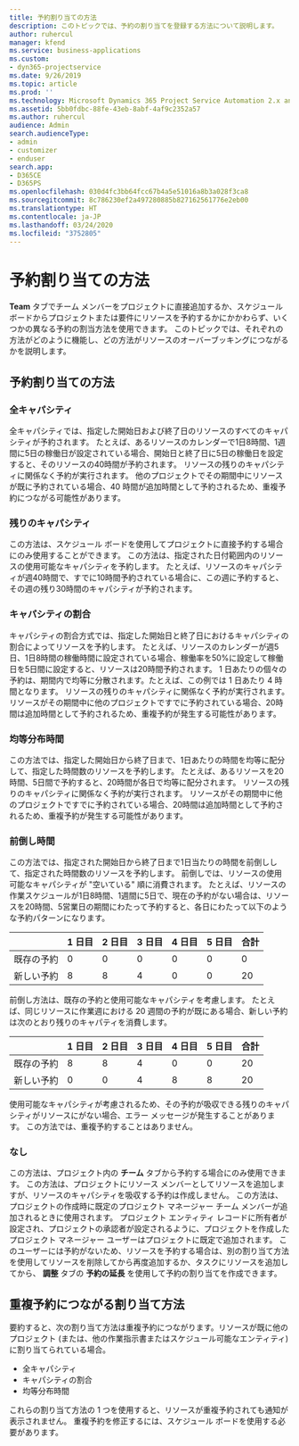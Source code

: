 ```yaml
---
title: 予約割り当ての方法
description: このトピックでは、予約の割り当てを登録する方法について説明します。
author: ruhercul
manager: kfend
ms.service: business-applications
ms.custom:
- dyn365-projectservice
ms.date: 9/26/2019
ms.topic: article
ms.prod: ''
ms.technology: Microsoft Dynamics 365 Project Service Automation 2.x and 3.x
ms.assetid: 5bb0fdbc-88fe-43eb-8abf-4af9c2352a57
ms.author: ruhercul
audience: Admin
search.audienceType:
- admin
- customizer
- enduser
search.app:
- D365CE
- D365PS
ms.openlocfilehash: 030d4fc3bb64fcc67b4a5e51016a8b3a028f3ca8
ms.sourcegitcommit: 8c786230ef2a497280885b827162561776e2eb00
ms.translationtype: HT
ms.contentlocale: ja-JP
ms.lasthandoff: 03/24/2020
ms.locfileid: "3752805"
---
```

# <a name="booking-allocation-methods"></a>予約割り当ての方法

**Team** タブでチーム メンバーをプロジェクトに直接追加するか、スケジュール ボードからプロジェクトまたは要件にリソースを予約するかにかかわらず、いくつかの異なる予約の割当方法を使用できます。 このトピックでは、それぞれの方法がどのように機能し、どの方法がリソースのオーバーブッキングにつながるかを説明します。

## <a name="booking-allocation-methods"></a>予約割り当ての方法

### <a name="full-capacity"></a>全キャパシティ 
全キャパシティでは、指定した開始日および終了日のリソースのすべてのキャパシティが予約されます。 たとえば、あるリソースのカレンダーで1日8時間、1週間に5日の稼働日が設定されている場合、開始日と終了日に5日の稼働日を設定すると、そのリソースの40時間が予約されます。 リソースの残りのキャパシティに関係なく予約が実行されます。 他のプロジェクトでその期間中にリソースが既に予約されている場合、40 時間が追加時間として予約されるため、重複予約につながる可能性があります。

### <a name="remaining-capacity"></a>残りのキャパシティ
この方法は、スケジュール ボードを使用してプロジェクトに直接予約する場合にのみ使用することができます。 この方法は、指定された日付範囲内のリソースの使用可能なキャパシティを予約します。 たとえば、リソースのキャパシティが週40時間で、すでに10時間予約されている場合に、この週に予約すると、その週の残り30時間のキャパシティが予約されます。

### <a name="percentage-capacity"></a>キャパシティの割合
キャパシティの割合方式では、指定した開始日と終了日におけるキャパシティの割合によってリソースを予約します。 たとえば、リソースのカレンダーが週5日、1日8時間の稼働時間に設定されている場合、稼働率を50%に設定して稼働日を5日間に設定すると、リソースは20時間予約されます。 1 日あたりの個々の予約は、期間内で均等に分散されます。たとえば、この例では 1 日あたり 4 時間となります。 リソースの残りのキャパシティに関係なく予約が実行されます。 リソースがその期間中に他のプロジェクトですでに予約されている場合、20時間は追加時間として予約されるため、重複予約が発生する可能性があります。

### <a name="evenly-distribute-hours"></a>均等分布時間
この方法では、指定した開始日から終了日まで、1日あたりの時間を均等に配分して、指定した時間数のリソースを予約します。 たとえば、あるリソースを20時間、5日間で予約すると、20時間が各日で均等に配分されます。 リソースの残りのキャパシティに関係なく予約が実行されます。 リソースがその期間中に他のプロジェクトですでに予約されている場合、20時間は追加時間として予約されるため、重複予約が発生する可能性があります。

### <a name="front-load-hours"></a>前倒し時間
この方法では、指定された開始日から終了日まで1日当たりの時間を前倒しして、指定された時間数のリソースを予約します。 前倒しでは、リソースの使用可能なキャパシティが "空いている" 順に消費されます。 たとえば、リソースの作業スケジュールが1日8時間、1週間に5日で、現在の予約がない場合は、リソースを20時間、5営業日の期間にわたって予約すると、各日にわたって以下のような予約パターンになります。 

|                           |    1 日目    |    2 日目    |    3 日目    |    4 日目    |    5 日目    |    合計    |
|---------------------------|-------------|-------------|-------------|-------------|-------------|-------------|
|    既存の予約    |    0        |    0        |    0        |    0        |    0        |    0        |
|    新しい予約          |    8        |    8        |    4        |    0        |    0        |    20       |

前倒し方法は、既存の予約と使用可能なキャパシティを考慮します。 たとえば、同じリソースに作業週における 20 週間の予約が既にある場合、新しい予約は次のとおり残りのキャパティを消費します。

|                     | 1 日目 | 2 日目 | 3 日目 | 4 日目 | 5 日目 | 合計 |
|---------------------|-------|-------|-------|-------|-------|-------|
| 既存の予約 | 8     | 8     | 4     | 0     | 0     | 20    |
| 新しい予約       | 0     | 0     | 4     | 8     | 8     | 20    |

使用可能なキャパシティが考慮されるため、その予約が吸収できる残りのキャパシティがリソースにがない場合、エラー メッセージが発生することがあります。 この方法では、重複予約することはありません。

### <a name="none"></a>なし
この方法は、プロジェクト内の **チーム** タブから予約する場合にのみ使用できます。 この方法は、プロジェクトにリソース メンバーとしてリソースを追加しますが、リソースのキャパシティを吸収する予約は作成しません。 この方法は、プロジェクトの作成時に既定のプロジェクト マネージャー チーム メンバーが追加されるときに使用されます。 プロジェクト エンティティ レコードに所有者が設定され、プロジェクトの承認者が設定されるように、プロジェクトを作成したプロジェクト マネージャー ユーザーはプロジェクトに既定で追加されます。 このユーザーには予約がないため、リソースを予約する場合は、別の割り当て方法を使用してリソースを削除してから再度追加するか、タスクにリソースを追加してから、 **調整** タブの **予約の延長** を使用して予約の割り当てを作成できます。

## <a name="allocation-methods-that-lead-to-overbooking"></a>重複予約につながる割り当て方法
要約すると、次の割り当て方法は重複予約につながります。リソースが既に他のプロジェクト (または、他の作業指示書またはスケジュール可能なエンティティ) に割り当てられている場合。

- 全キャパシティ
- キャパシティの割合
- 均等分布時間

これらの割り当て方法の 1 つを使用すると、リソースが重複予約されても通知が表示されません。 重複予約を修正するには、スケジュール ボードを使用する必要があります。
